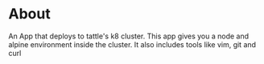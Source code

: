 # About

An App that deploys to tattle's k8 cluster. This app gives you a node and alpine environment inside the cluster. It also includes tools like vim, git and curl
